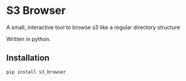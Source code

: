 # S3 Browser

A small, interactive tool to browse s3 like a regular directory structure

Written in python.

## Installation

`pip install s3_browser`
